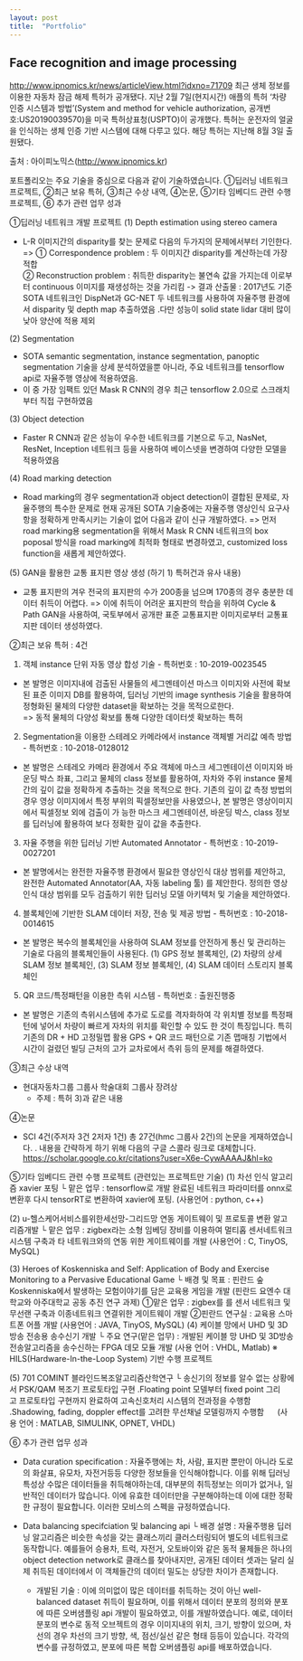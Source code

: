```yaml
---
layout: post
title:  "Portfolio"
---
```

 Face recognition and image processing
---

http://www.ipnomics.kr/news/articleView.html?idxno=71709
최근 생체 정보를 이용한 자동차 잠금 해제 특허가 공개됐다. 지난 2월 7일(현지시간) 애플의 특허 ‘차량 인증 시스템과 방법’(System and method for vehicle authorization, 공개번호:US20190039570)을 미국 특허상표청(USPTO)이 공개했다. 특허는 운전자의 얼굴을 인식하는 생체 인증 기반 시스템에 대해 다루고 있다. 해당 특허는 지난해 8월 3일 출원됐다.

출처 : 아이피노믹스(http://www.ipnomics.kr)

포트폴리오는 주요 기술을 중심으로 다음과 같이 기술하였습니다.
①딥러닝 네트워크 프로젝트, ②최근 보유 특허, ③최근 수상 내역, ④논문, ⑤기타 임베디드 관련 수행 프로젝트, ⑥ 추가 관련 업무 성과

①딥러닝 네트워크 개발 프로젝트
 (1) Depth estimation using stereo camera 
 - L-R 이미지간의 disparity를 찾는 문제로 다음의 두가지의 문제에서부터 기인한다.
 => ① Correspondence problem : 두 이미지간 disparity를 계산하는데 가장 적합  
    ② Reconstruction problem : 취득한 disparity는 불연속 값을 가지는데
                               이로부터 continuous 이미지를 재생성하는 것을 가리킴
    -> 결과 산출물 : 2017년도 기준 SOTA 네트워크인 DispNet과 GC-NET 두 네트워크를 사용하여 자율주행 환경에서 disparity 및 depth map 추출하였음
    .다만 성능이 solid state lidar 대비 많이 낮아 양산에 적용 제외
    
 (2) Segmentation
  - SOTA semantic segmentation, instance segmentation, panoptic segmentation 기술을 상세 분석하였을뿐 아니라, 주요 네트워크를 tensorflow api로 자율주행 영상에 적용하였음.
  - 이 중 가장 임팩트 있던 Mask R CNN의 경우 최근 tensorflow 2.0으로 스크래치부터 직접 구현하였음
 
 (3) Object detection
  -  Faster R CNN과 같은 성능이 우수한 네트워크를 기본으로 두고, NasNet, ResNet, Inception 네트워크 등을 사용하여 베이스넷을 변경하여 다양한 모델을 적용하였음
   
 (4) Road marking detection
  - Road marking의 경우 segmentation과 object detection이 결합된 문제로, 자율주행의 특수한 문제로 현재 공개된 SOTA 기술중에는 자율주행 영상인식 요구사항을 정확하게 만족시키는 기술이 없어 다음과 같이 신규 개발하였다.
   => 먼저 road marking용 segmentation을 위해서 Mask R CNN 네트워크의 box poposal 방식을 road marking에 최적화 형태로 변경하였고, customized loss function을 새롭게 제안하였다.  

 (5) GAN을 활용한 교통 표지판 영상 생성 (하기 1) 특허건과 유사 내용)
  - 교통 표지판의 겨우 전국의 표지판의 수가 200종을 넘으며 170종의 경우 충분한 데이터 취득이 어렵다. 
   => 이에 취득이 어려운 표지판의 학습을 위하여 Cycle & Path GAN을 사용하여, 국토부에서 공개판 표준 교통표지판 이미지로부터 교통표지판 데이터 생성하였다.  

②최근 보유 특허 : 4건
1) 객체 instance 단위 자동 영상 합성 기술 - 특허번호 : 10-2019-0023545
 - 본 발명은 이미지내에 검출된 사물들의 세그멘테이션 마스크 이미지와 사전에 확보된 표준 이미지 DB를 활용하여, 딥러닝 기반의 image synthesis 기술을 활용하여 정형화된 물체의 다양한 dataset을 확보하는 것을 목적으로한다.  
  => 동적 물체의 다양성 확보를 통해 다양한 데이터셋 확보하는 특허
  
2) Segmentation을 이용한 스테레오 카메라에서 instance 객체별 거리값 예측 방법 - 특허번호 : 10-2018-0128012
 - 본 발명은 스테레오 카메라 환경에서 주요 객체에 마스크 세그멘테이션 이미지와 바운딩 박스 좌표, 그리고 물체의 class
정보를 활용하여, 자차와 주위 instance 물체간의 깊이 값을 정확하게 추출하는 것을 목적으로 한다. 기존의 깊이 값 측정
방법의 경우 영상 이미지에서 특정 부위의 픽셀정보만을 사용였으나, 본 발명은 영상이미지에서 픽셀정보 외에 검출이 가
능한  마스크 세그멘테이션, 바운딩 박스, class 정보를 딥러닝에 활용하여 보다 정확한 깊이 값을 추출한다.

3) 자율 주행을 위한 딥러닝 기반 Automated Annotator - 특허번호 : 10-2019-0027201
 - 본 발명에서는 완전한 자율주행 환경에서 필요한 영상인식 대상 범위를 제안하고, 완전한 Automated Annotator(AA, 자동 labeling 툴)
를 제안한다. 정의한 영상인식 대상 범위를 모두 검출하기 위한 딥러닝 모델 아키텍처 및 기술을 제안하였다.

4) 블록체인에 기반한 SLAM 데이터 저장, 전송 및 제공 방법  - 특허번호 : 10-2018-0014615
 - 본 발명은 복수의 블록체인을 사용하여 SLAM 정보를 안전하게 통신 및 관리하는 기술로 다음의 블록체인들이 사용된다.
   (1) GPS 정보 블록체인, (2) 차량의 상세 SLAM 정보 블록체인, (3) SLAM 정보 블록체인, (4) SLAM 데이터 스토리지 블록체인

5) QR 코드/특정패턴을 이용한 측위 시스템 - 특허번호 : 출원진행중
 - 본 발명은 기존의 측위시스템에 추가로 도로를 격자화하여 각 위치별 정보를 특정패턴에 넣어서 차량이 빠르게 자차의 위치를 확인할 수 있도
한 것이 특징입니다. 특히 기존의 DR + HD 고정밀맵 활용 GPS + QR 코드 패턴으로 기존 맵매칭 기법에서 시간이 걸렸던 빌딩 근처의 고가 교차로에서 측위 등의 문제를 해결하였다.

③최근 수상 내역
 - 현대자동차그룹 그룹사 학술대회 그룹사 장려상
   - 주제 : 특허 3)과 같은 내용

④논문
 - SCI 4건(주저자 3건 2저자 1건) 총 27건(hmc 그룹사 2건)의 논문을 게재하였습니다.
  . 내용을 간략하게 하기 위해 다음의 구글 스콜라 링크로 대체합니다.
    https://scholar.google.co.kr/citations?user=X6e-CywAAAAJ&hl=ko
    
    
⑤기타 임베디드 관련 수행 프로젝트 (관련있는 프로젝트만 기술)
 (1) 차선 인식 알고리즘 xavier 포팅
   └ 맡은 업무 : tensorflow로 개발 완료된 네트워크 파라미터를 onnx로 변환후 다시 tensorRT로 변환하여 xavier에 포팅.
     (사용언어 : python, c++)
 
 (2) u-헬스케어서비스를위한세선망-그리드망 연동 게이트웨이 및 프로토콜 변환 알고리즘개발
   └ 맡은 업무 : zigbex라는 소형 임베딩 장비를 이용하여 멀티홉 센서네트워크 시스템 구축과 타 네트워크와의 연동 위한 게이트웨이를 개발
     (사용언어 : C, TinyOS, MySQL)
   
 (3) Heroes of Koskenniska and Self: Application of Body and Exercise Monitoring to a Pervasive Educational Game
    └ 배경 및 목표 : 핀란드 숲 Koskenniska에서 발생하는 모험이야기를 담은 교육용 게임을 개발
      (핀란드 요엔수 대학교와 아주대학교 공동 추진 연구 과제)
      ①맡은 업무 : zigbex를 를  센서 네트워크 및 무선랜 구축과 이종네트워크 연결위한 게이트웨이 개발
      ②핀란드 연구실 : 교육용 스마트폰 어플 개발 (사용언어 : JAVA, TinyOS, MySQL)
 (4) 케이블 망에서 UHD 및 3D방송 전송용 송수신기 개발
    └ 주요 연구(맡은 업무) : 개발된 케이블 망 UHD 및 3D방송 전송알고리즘을 송수신하는 FPGA 데모 모듈 개발 (사용 언어 : VHDL, Matlab)
      ※ HILS(Hardware-In-the-Loop System) 기반 수행 프로젝트
 
 (5) 701 COMINT 블라인드복조알고리즘산학연구
    └ 송신기의 정보를 알수 없는 상황에서 PSK/QAM 복조기 프로토타입 구현
      .Floating point 모델부터 fixed point 그리고 프로토타입 구현까지 완료하여 고속신호처리 시스템의 전과정을 수행함
      .Shadowing, fading, doppler effect를 고려한 무선채널 모델링까지 수행함
       (사용 언어 : MATLAB, SIMULINK, OPNET, VHDL)
       
⑥ 추가 관련 업무 성과
 - Data curation specification : 자율주행에는 차, 사람, 표지판 뿐만이 아니라 도로의 화살표, 유모차, 자전거등등 다양한 정보들을 인식해야합니다. 이를 위해 딥러닝 특성상 수많은 데이터들을 취득해야하는데, 대부분의 취득정보는 의미가 없거나, 일반적인 데이터가 많습니다. 이에 유효한 데이터만을 구분해야하는데 이에 대한 정확한 규정이 필요합니다. 이러한 모비스의 스펙을 규정하였습니다.
 
 - Data balancing specifciation 및 balancing api
   └ 배경 설명 : 자율주행용 딥러닝 알고리즘은 비슷한 속성을 갖는 클래스끼리 클러스터링되어 별도의 네트워크로 동작합니다. 예를들어 승용차, 트럭, 자전거, 오토바이와 같은 동적 물체들은 하나의 object detection network로 클래스를 찾아내지만, 공개된 데이터 셋과는 달리 실제 취득된 데이터에서 이 객체들간의 데이터 밀도는 상당한 차이가 존재합니다.
   - 개발된 기술 : 이에 의미없이 많은 데이터를 취득하는 것이 아닌 well-balanced dataset 취득이 필요하며, 이를 위해서 데이터 분포의 정의와 분포에 따른 오버샘플링 api 개발이 필요하였고, 이를 개발하였습니다. 예로, 데이터 분포의 변수로 동적 오브젝트의 경우 이미지내의 위치, 크기, 방향이 있으며, 차선의 경우 차선의 크기 방향, 색, 점선/실선 같은 형태 등등이 있습니다. 각각의 변수를 규정하였고, 분포에 따른 복합 오버샘플링 api를 배포하였습니다.
       

